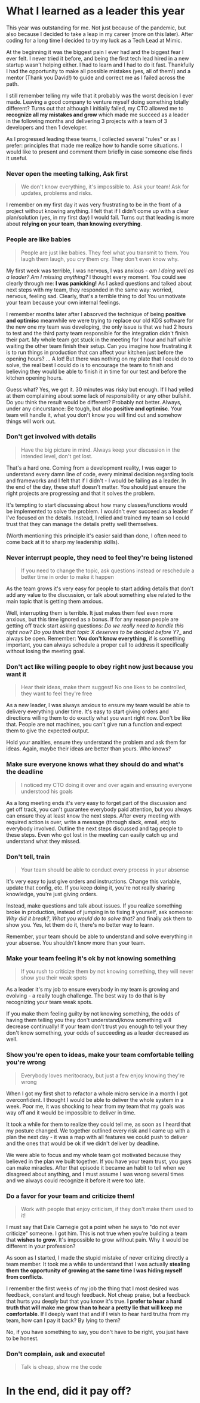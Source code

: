 # What I learned as a leader this year

This year was outstanding for me. Not just because of the pandemic, but also because I decided to take a leap in my career (more on this later). After coding for a long time I decided to try my luck as a Tech Lead at Mimic.

At the beginning it was the biggest pain I ever had and the biggest fear I ever felt. I never tried it before, and being the first tech lead hired in a new startup wasn't helping either. I had to learn and I had to do it fast. Thankfully I had the opportunity to make all possible mistakes (yes, all of them!) and a mentor (Thank you David!) to guide and correct me as I failed across the path.

I still remember telling my wife that it probably was the worst decision I ever made. Leaving a good company to venture myself doing something totally different? Turns out that although I initially failed, my CTO allowed me to **recognize all my mistakes and grow** which made me succeed as a leader in the following months and delivering 3 projects with a team of 3 developers and then 1 developer.

As I progressed leading these teams, I collected several "rules" or as I prefer: principles that made me realize how to handle some situations. I would like to present and comment them briefly in case someone else finds it useful.

### Never open the meeting talking, Ask first
> We don't know everything, it's impossible to. Ask your team! Ask for updates, problems and risks.

I remember on my first day it was very frustrating to be in the front of a project without knowing anything. I felt that if I didn't come up with a clear plan/solution (yes, in my first day) I would fail. Turns out that leading is more about **relying on your team, than knowing everything**.

### People are like babies
> People are just like babies. They feel what you transmit to them. You laugh them laugh, you cry them cry. They don't even know why.

My first week was terrible, I was nervous, I was anxious - _am I doing well as a leader? Am I missing anything?_ I thought every moment. You could see clearly through me: **I was panicking!** As I asked questions and talked about next steps with my team, they responded in the same way: worried, nervous, feeling sad. Clearly, that's a terrible thing to do! You unmotivate your team because your own internal feelings.

I remember months later after I absorved the technique of being **positive and optimisc** meanwhile we were trying to replace our old KDS software for the new one my team was developing, the only issue is that we had 2 hours to test and the third party team responsible for the integration didn't finish their part. My whole team got stuck in the meeting for 1 hour and half while waiting the other team finish their setup. Can you imagine how frustrating it is to run things in production that can affect your kitchen just before the opening hours? ... A lot! But there was nothing on my plate that I could do to solve, the real best I could do is to encourage the team to finish and believing they would be able to finish it in time for our test and before the kitchen opening hours.

Guess what? Yes, we got it. 30 minutes was risky but enough. If I had yelled at them complaining about some lack of responsibility or any other bullshit. Do you think the result would be different? Probably not better. Always, under any cincurstance: Be tough, but also **positive and optimisc**. Your team will handle it, what you don't know you will find out and somehow things will work out.

### Don't get involved with details
> Have the big picture in mind. Always keep your discussion in the intended level, don't get lost.

That's a hard one. Coming from a development reality, I was eager to understand every damn line of code, every minimal decision regarding tools and frameworks and I felt that if I didn't - I would be failing as a leader. In the end of the day, these stuff doesn't matter. You should just ensure the right projects are progressing and that it solves the problem.

It's tempting to start discussing about how many classes/functions would be implemented to solve the problem. I wouldn't ever succeed as a leader if I've focused on the details. Instead, I relied and trained my team so I could trust that they can manage the details pretty well themselves.

(Worth mentioning this principle it's easier said than done, I often need to come back at it to sharp my leadership skills).

### Never interrupt people, they need to feel they're being listened
> If you need to change the topic, ask questions instead or reschedule a better time in order to make it happen

As the team grows it's very easy for people to start adding details that don't add any value to the discussion, or talk about something else related to the main topic that is getting them anxious.

Well, interrupting them is terrible. It just makes them feel even more anxious, but this time ignored as a bonus. If for any reason people are getting off track start asking questions: *Do we really need to handle this right now?* *Do you think that topic X deserves to be decided before Y?*_ and always be open. Remember: **You don't know everything**, if is something important, you can always schedule a proper call to address it specifically without losing the meeting goal.

### Don't act like willing people to obey right now just because you want it
> Hear their ideas, make them suggest! No one likes to be controlled, they want to feel they're free

As a new leader, I was always anxious to ensure my team would be able to delivery everything under time. It's easy to start giving orders and directions willing them to do exactly what you want right now. Don't be like that. People are not machines, you can't give run a function and expect them to give the expected output.

Hold your anxities, ensure they understand the problem and ask them for ideas. Again, maybe their ideas are better than yours. Who knows?

### Make sure everyone knows what they should do and what's the deadline
> I noticed my CTO doing it over and over again and ensuring everyone understood his goals

As a long meeting ends it's very easy to forget part of the discussion and get off track, you can't guarantee everybody paid attention, but you always can ensure they at least know the next steps. After every meeting with required action is over, write a message (through slack, email, etc) to everybody involved. Outline the next steps discussed and tag people to these steps. Even who got lost in the meeting can easily catch up and understand what they missed.

### Don't tell, train
> Your team should be able to conduct every process in your absense

It's very easy to just give orders and instructions. Change this variable, update that config, etc. If you keep doing it, you're not really sharing knowledge, you're just giving orders.

Instead, make questions and talk about issues. If you realize something broke in production, instead of jumping in to fixing it yourself, ask someone: *Why did it break?*, *What you would do to solve that?* and finally ask them to show you. Yes, let them do it, there's no better way to learn.

Remember, your team should be able to understand and solve everything in your absense. You shouldn't know more than your team.

### Make your team feeling it's ok by not knowing something
> If you rush to criticize them by not knowing something, they will never show you their weak spots

As a leader it's my job to ensure everybody in my team is growing and evolving - a really tough challenge. The best way to do that is by recognizing your team weak spots.

If you make them feeling guilty by not knowing something, the odds of having them telling you they don't understand/know something will decrease continually! If your team don't trust you enough to tell your they don't know something, your odds of succeeding as a leader decreased as well.

### Show you're open to ideas, make your team comfortable telling you're wrong
> Everybody loves meritocracy, but just a few enjoy knowing they're wrong

When I got my first shot to refactor a whole micro service in a month I got overconfident. I thought I would be able to deliver the whole system in a week. Poor me, it was shocking to hear from my team that my goals was way off and it would be impossible to deliver in time.

It took a while for them to realize they could tell me, as soon as I heard that my posture changed. We together outlined every risk and I came up with a plan the next day - it was a map with all features we could push to deliver and the ones that would be ok if we didn't deliver by deadline.

We were able to focus and my whole team got motivated because they believed in the plan we built together. If you have your team trust, you guys can make miracles. After that episode it became an habit to tell when we disagreed about anything, and I must assume I was wrong several times and we always could recognize it before it were too late.

### Do a favor for your team and criticize them!
> Work with people that enjoy criticism, if they don't make them used to it!

I must say that Dale Carnegie got a point when he says to "do not ever criticize" someone. I got him. This is not true when you're building a team that **wishes to grow**. It's impossible to grow without pain. Why it would be different in your profession?

As soon as I started, I made the stupid mistake of never critizing directly a team member. It took me a while to understand that I was actually **stealing them the opportunity of growing at the same time I was hiding myself from conflicts**.

I remember the first weeks of my job the thing that I most desired was feedback, constant and tough feedback. Not cheap praise, but a feedback that hurts you deeply but that you know it's true. **I prefer to hear a hard truth that will make me grow than to hear a pretty lie that will keep me comfortable**. If I deeply want that and if I wish to hear hard truths from my team, how can I pay it back? By lying to them?

No, if you have something to say, you don't have to be right, you just have to be honest.

### Don't complain, ask and execute!
> Talk is cheap, show me the code


# In the end, did it pay off?
